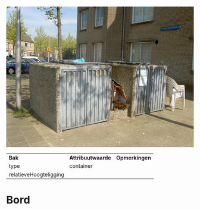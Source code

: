 ![container.jpg](media/1b73e87e62fb79e60d30a099b365aec5716b868c.jpg)

|                        |                     |                 |
|------------------------|---------------------|-----------------|
| **Bak**                | **Attribuutwaarde** | **Opmerkingen** |
| type                   | container           |                 |
| relatieveHoogteligging |                     |                 |

# Bord
